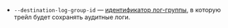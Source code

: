 
* `--destination-log-group-id` — [идентификатор лог-группы](../../logging/operations/get-group.md), в которую трейл будет сохранять аудитные логи.
